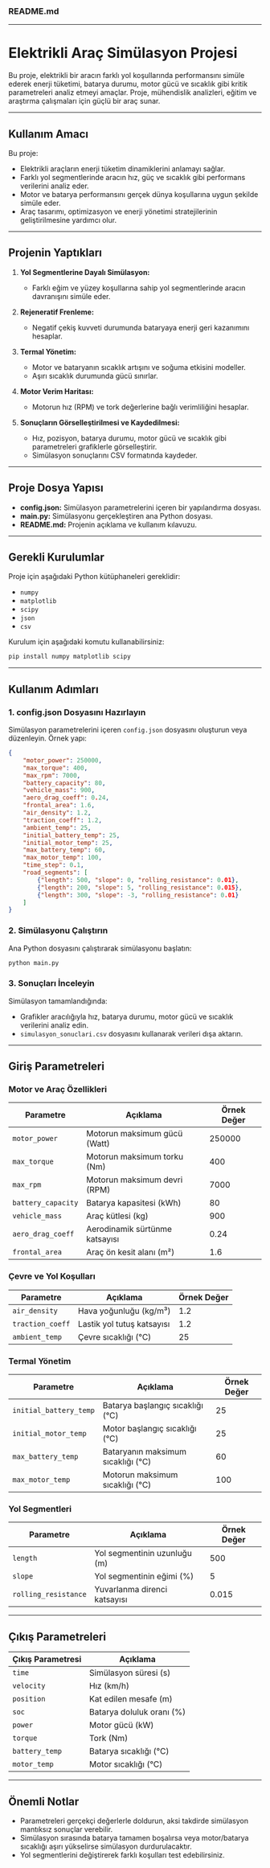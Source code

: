 ### **README.md**

---

# **Elektrikli Araç Simülasyon Projesi**

Bu proje, elektrikli bir aracın farklı yol koşullarında performansını simüle ederek enerji tüketimi, batarya durumu, motor gücü ve sıcaklık gibi kritik parametreleri analiz etmeyi amaçlar. Proje, mühendislik analizleri, eğitim ve araştırma çalışmaları için güçlü bir araç sunar.

---

## **Kullanım Amacı**

Bu proje:
- Elektrikli araçların enerji tüketim dinamiklerini anlamayı sağlar.
- Farklı yol segmentlerinde aracın hız, güç ve sıcaklık gibi performans verilerini analiz eder.
- Motor ve batarya performansını gerçek dünya koşullarına uygun şekilde simüle eder.
- Araç tasarımı, optimizasyon ve enerji yönetimi stratejilerinin geliştirilmesine yardımcı olur.

---

## **Projenin Yaptıkları**

1. **Yol Segmentlerine Dayalı Simülasyon:**
   - Farklı eğim ve yüzey koşullarına sahip yol segmentlerinde aracın davranışını simüle eder.

2. **Rejeneratif Frenleme:**
   - Negatif çekiş kuvveti durumunda bataryaya enerji geri kazanımını hesaplar.

3. **Termal Yönetim:**
   - Motor ve bataryanın sıcaklık artışını ve soğuma etkisini modeller.
   - Aşırı sıcaklık durumunda gücü sınırlar.

4. **Motor Verim Haritası:**
   - Motorun hız (RPM) ve tork değerlerine bağlı verimliliğini hesaplar.

5. **Sonuçların Görselleştirilmesi ve Kaydedilmesi:**
   - Hız, pozisyon, batarya durumu, motor gücü ve sıcaklık gibi parametreleri grafiklerle görselleştirir.
   - Simülasyon sonuçlarını CSV formatında kaydeder.

---

## **Proje Dosya Yapısı**

- **config.json:** Simülasyon parametrelerini içeren bir yapılandırma dosyası.
- **main.py:** Simülasyonu gerçekleştiren ana Python dosyası.
- **README.md:** Projenin açıklama ve kullanım kılavuzu.

---

## **Gerekli Kurulumlar**

Proje için aşağıdaki Python kütüphaneleri gereklidir:
- `numpy`
- `matplotlib`
- `scipy`
- `json`
- `csv`

Kurulum için aşağıdaki komutu kullanabilirsiniz:
```bash
pip install numpy matplotlib scipy
```

---

## **Kullanım Adımları**

### 1. **config.json Dosyasını Hazırlayın**
Simülasyon parametrelerini içeren `config.json` dosyasını oluşturun veya düzenleyin. Örnek yapı:
```json
{
    "motor_power": 250000,
    "max_torque": 400,
    "max_rpm": 7000,
    "battery_capacity": 80,
    "vehicle_mass": 900,
    "aero_drag_coeff": 0.24,
    "frontal_area": 1.6,
    "air_density": 1.2,
    "traction_coeff": 1.2,
    "ambient_temp": 25,
    "initial_battery_temp": 25,
    "initial_motor_temp": 25,
    "max_battery_temp": 60,
    "max_motor_temp": 100,
    "time_step": 0.1,
    "road_segments": [
        {"length": 500, "slope": 0, "rolling_resistance": 0.01},
        {"length": 200, "slope": 5, "rolling_resistance": 0.015},
        {"length": 300, "slope": -3, "rolling_resistance": 0.01}
    ]
}
```

### 2. **Simülasyonu Çalıştırın**
Ana Python dosyasını çalıştırarak simülasyonu başlatın:
```bash
python main.py
```

### 3. **Sonuçları İnceleyin**
Simülasyon tamamlandığında:
- Grafikler aracılığıyla hız, batarya durumu, motor gücü ve sıcaklık verilerini analiz edin.
- `simulasyon_sonuclari.csv` dosyasını kullanarak verileri dışa aktarın.

---

## **Giriş Parametreleri**

### **Motor ve Araç Özellikleri**
| Parametre               | Açıklama                                         | Örnek Değer |
|-------------------------|-------------------------------------------------|-------------|
| `motor_power`           | Motorun maksimum gücü (Watt)                   | 250000      |
| `max_torque`            | Motorun maksimum torku (Nm)                    | 400         |
| `max_rpm`               | Motorun maksimum devri (RPM)                   | 7000        |
| `battery_capacity`      | Batarya kapasitesi (kWh)                       | 80          |
| `vehicle_mass`          | Araç kütlesi (kg)                              | 900         |
| `aero_drag_coeff`       | Aerodinamik sürtünme katsayısı                 | 0.24        |
| `frontal_area`          | Araç ön kesit alanı (m²)                       | 1.6         |

### **Çevre ve Yol Koşulları**
| Parametre               | Açıklama                                         | Örnek Değer |
|-------------------------|-------------------------------------------------|-------------|
| `air_density`           | Hava yoğunluğu (kg/m³)                         | 1.2         |
| `traction_coeff`        | Lastik yol tutuş katsayısı                     | 1.2         |
| `ambient_temp`          | Çevre sıcaklığı (°C)                           | 25          |

### **Termal Yönetim**
| Parametre               | Açıklama                                         | Örnek Değer |
|-------------------------|-------------------------------------------------|-------------|
| `initial_battery_temp`  | Batarya başlangıç sıcaklığı (°C)                | 25          |
| `initial_motor_temp`    | Motor başlangıç sıcaklığı (°C)                  | 25          |
| `max_battery_temp`      | Bataryanın maksimum sıcaklığı (°C)              | 60          |
| `max_motor_temp`        | Motorun maksimum sıcaklığı (°C)                 | 100         |

### **Yol Segmentleri**
| Parametre               | Açıklama                                         | Örnek Değer |
|-------------------------|-------------------------------------------------|-------------|
| `length`                | Yol segmentinin uzunluğu (m)                    | 500         |
| `slope`                 | Yol segmentinin eğimi (%)                       | 5           |
| `rolling_resistance`    | Yuvarlanma direnci katsayısı                    | 0.015       |

---

## **Çıkış Parametreleri**

| Çıkış Parametresi       | Açıklama                                         |
|-------------------------|-------------------------------------------------|
| `time`                  | Simülasyon süresi (s)                           |
| `velocity`              | Hız (km/h)                                      |
| `position`              | Kat edilen mesafe (m)                           |
| `soc`                   | Batarya doluluk oranı (%)                       |
| `power`                 | Motor gücü (kW)                                 |
| `torque`                | Tork (Nm)                                       |
| `battery_temp`          | Batarya sıcaklığı (°C)                          |
| `motor_temp`            | Motor sıcaklığı (°C)                            |

---

## **Önemli Notlar**

- Parametreleri gerçekçi değerlerle doldurun, aksi takdirde simülasyon mantıksız sonuçlar verebilir.
- Simülasyon sırasında batarya tamamen boşalırsa veya motor/batarya sıcaklığı aşırı yükselirse simülasyon durdurulacaktır.
- Yol segmentlerini değiştirerek farklı koşulları test edebilirsiniz.

